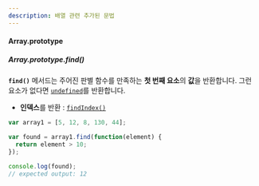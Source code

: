 ```yaml
---
description: 배열 관련 추가된 문법
---
```


#### Array.prototype

##### Array.prototype.find\(\)

**`find()`** 메서드는 주어진 판별 함수를 만족하는 **첫 번째 요소**의 **값**을 반환합니다. 그런 요소가 없다면 [`undefined`](https://developer.mozilla.org/ko/docs/Web/JavaScript/Reference/Global_Objects/undefined)를 반환합니다.

* **인덱스**를 반환 :  [`findIndex()`](https://developer.mozilla.org/ko/docs/Web/JavaScript/Reference/Global_Objects/Array/findIndex)

```javascript
var array1 = [5, 12, 8, 130, 44];

var found = array1.find(function(element) {
  return element > 10;
});

console.log(found);
// expected output: 12

```



